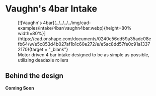 # Vaughn's 4bar Intake

<figure markdown="span">
[![Vaughn's 4bar](../../../../img/cad-examples/intake/4bar/vaughn4bar.webp){height=80% width=80%}](https://cad.onshape.com/documents/0240c56dd59a35adc08efb64/w/e5c853d4b027af1b1c60e272/e/e5ac8dd57fe0c91a13372170){target = "_blank"}
<figcaption>Motor driven 4 bar intake designed to be as simple as possible, utilizing deadaxle rollers</figcaption>
</figure>


## Behind the design

**Coming Soon**

